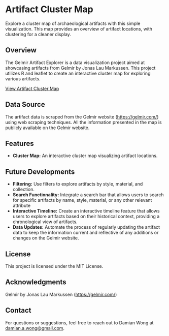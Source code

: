 # Artifact Cluster Map
Explore a cluster map of archaeological artifacts with this simple visualization. This map provides an overview of artifact locations, with clustering for a cleaner display.

## Overview

The Gelmir Artifact Explorer is a data visualization project aimed at showcasing artifacts from Gelmir by Jonas Lau Markussen. This project utilizes R and leaflet to create an interactive cluster map for exploring various artifacts.

[View Artifact Cluster Map](map.html)

## Data Source

The artifact data is scraped from the Gelmir website (https://gelmir.com/) using web scraping techniques. All the information presented in the map is publicly available on the Gelmir website.

## Features

- **Cluster Map:** An interactive cluster map visualizing artifact locations.

## Future Developments
- **Filtering:** Use filters to explore artifacts by style, material, and collection.
- **Search Functionality:** Integrate a search bar that allows users to search for specific artifacts by name, style, material, or any other relevant attribute
- **Interactive Timeline:** Create an interactive timeline feature that allows users to explore artifacts based on their historical context, providing a chronological view of artifacts.
- **Data Updates:** Automate the process of regularly updating the artifact data to keep the information current and reflective of any additions or changes on the Gelmir website.

## License
This project is licensed under the MIT License.

## Acknowledgments
Gelmir by Jonas Lau Markussen (https://gelmir.com/)

## Contact
For questions or suggestions, feel free to reach out to Damian Wong at damian.a.wong@gmail.com.
